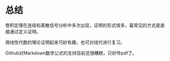 # 总结

卷积定理在连续和离散信号分析中多次出现，证明的形式很多，最常见的方式是直接通过定义证明。

用线性代数的理论证明起来巧妙有趣，也可对线代进行复习。

Github对Markdown数学公式的支持目前还很糟糕，只好传pdf了。
